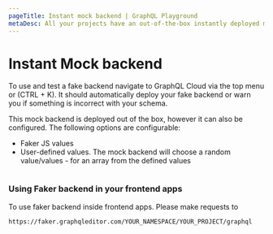 ```yaml
---
pageTitle: Instant mock backend | GraphQL Playground
metaDesc: All your projects have an out-of-the-box instantly deployed mock backend. Use it as a GraphQL Playground and test your schema using real values.
---
```


# Instant Mock backend

To use and test a fake backend navigate to GraphQL Cloud via the top menu or (CTRL + K). It should automatically deploy your fake backend or warn you if something is incorrect with your schema.&#x20;

This mock backend is deployed out of the box, however it can also be configured. The following options are configurable:

* Faker JS values
* User-defined values. The mock backend will choose a random value/values - for an array from the defined values

<figure><img src="../../.gitbook/assets/mock backend prod.gif" alt=""><figcaption></figcaption></figure>

### Using Faker backend in your frontend apps

To use faker backend inside frontend apps. Please make requests to&#x20;

`https://faker.graphqleditor.com/YOUR_NAMESPACE/YOUR_PROJECT/graphql`
